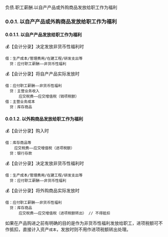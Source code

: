 负债.职工薪酬.以自产产品或外购商品发放给职工作为福利

### 0.0.1. 以自产产品或外购商品发放给职工作为福利

#### 0.0.1.1. 以自产产品发放给职工作为福利

:moneybag:【会计分录】决定发放非货币性福利时

```
借：生产成本/管理费用/在建工程/研发支出等
  贷：应付职工薪酬——非货币性福利
```

:moneybag:【会计分录】将自产产品实际发放时

```
借：应付职工薪酬——非货币性福利
  贷：主营业务收入
      应交税费——应交增值税（销项税额）
借：主营业务成本
  贷：库存商品
```

#### 0.0.1.2. 以外购商品发放给职工作为福利

:moneybag:【会计分录】购入时

```
借：库存商品等
    应交税费——应交增值税（进项税额）
  贷：银行存款
```

:moneybag:【会计分录】决定发放非货币性福利时

```
借：生产成本/管理费用/在建工程/研发支出等
  贷：应付职工薪酬——非货币性福利
```

:moneybag:【会计分录】将外购商品实际发放时

```
借：应付职工薪酬——非货币性福利
  贷：库存商品
      应交税费——应交增值税（进项税额转出） // 不得抵扣
```

如果在产品购进之前有明确的目的是作为非货币性福利发放给职工，进项税额可不作抵扣，直接计入资产`成本`，发放时则不用作进项税额转出处理。
